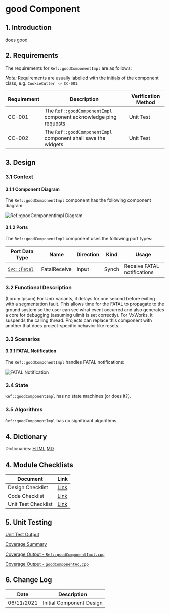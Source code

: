 # good Component

## 1. Introduction

does good

## 2. Requirements

The requirements for `Ref::goodComponentImpl` are as follows:

*Note:* Requirements are usually labelled with the initials of the component class, e.g. `CookieCutter -> CC-001`.

Requirement | Description | Verification Method
----------- | ----------- | -------------------
CC-001 | The `Ref::goodComponentImpl` component acknowledge ping requests | Unit Test
CC-002 | The `Ref::goodComponentImpl` component shall save the widgets | Unit Test

## 3. Design

### 3.1 Context

#### 3.1.1 Component Diagram

The `Ref::goodComponentImpl` component has the following component diagram:

![`Ref::goodComponentImpl` Diagram](img/goodComponentImplBDD.jpg "Ref::goodComponentImpl")

#### 3.1.2 Ports

The `Ref::goodComponentImpl` component uses the following port types:

Port Data Type | Name | Direction | Kind | Usage
-------------- | ---- | --------- | ---- | -----
[`Svc::Fatal`](../Fatal/docs/sdd.html) | FatalReceive | Input | Synch | Receive FATAL notifications

### 3.2 Functional Description

(Lorum Ipsum) For Unix variants, it delays for one second before exiting with a segmentation fault. This allows time for the FATAL to propagate to the ground system so the user can see what event occurred and also generates a core for debugging (assuming ulimit is set correctly). For VxWorks, it suspends the calling thread. Projects can replace this component with another that does project-specific behavior like resets.

### 3.3 Scenarios

#### 3.3.1 FATAL Notification

The `Ref::goodComponentImpl` handles FATAL notifications:

![FATAL Notification](img/FatalNotification.jpg)

### 3.4 State

`Ref::goodComponentImpl` has no state machines (or does it?).

### 3.5 Algorithms

`Ref::goodComponentImpl` has no significant algorithms.

## 4. Dictionary

Dictionaries: [HTML](goodComponentImpl.html) [MD](good.md)

## 4. Module Checklists

Document            | Link
------------------- | ----
Design Checklist    | [Link](Checklist_Design.xlsx)
Code Checklist      | [Link](Checklist_Code.xlsx)
Unit Test Checklist | [Link](Checklist_Unit_Test.xls)

## 5. Unit Testing

[Unit Test Output](../test/ut/output/test.txt)

[Coverage Summary](../test/ut/output/RefgoodComponentImpl_gcov.txt)

[Coverage Output - `Ref::goodComponentImpl.cpp`](../test/ut/output/goodComponentImpl.cpp.gcov)

[Coverage Output - `goodComponentAc.cpp`](../test/ut/output/goodComponentAc.cpp.gcov)

## 6. Change Log

Date       | Description
---------- | -----------
06/11/2021 | Initial Component Design



